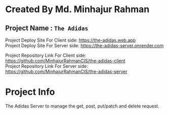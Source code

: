 # Created By Md. Minhajur Rahman

## Project Name : `The Adidas`
Project Deploy Site For Client side: https://the-adidas.web.app
  \
Project Deploy Site For Server side: https://the-adidas-server.onrender.com


Project Repository Link For Client side: https://github.com/MinhajurRahmanCIS/the-adidas-client \
Project Repository Link For Server side: https://github.com/MinhajurRahmanCIS/the-adidas-server

# Project Info
The Adidas Server to manage the get, post, put/patch and delete request.